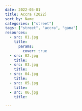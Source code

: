 ```yaml
---
date: 2022-05-01
title: Accra (2022)
sort_by: Name
categories: ["street"]
tags: ["street", "accra", "gana"]
resources:
  - src: 01.jpg
    title: 
      params:
        cover: true
  - src: 02.jpg
    title: 
  - src: 03.jpg
    title: 
  - src: 04.jpg
    title: 
  - src: 05.jpg
    title: 
  - src: 06.jpg
    title: 

---
```

